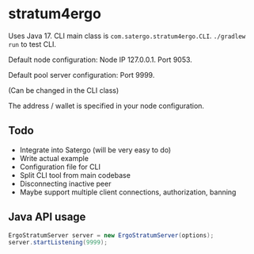 # stratum4ergo

Uses Java 17. CLI main class is `com.satergo.stratum4ergo.CLI`. `./gradlew run` to test CLI.

Default node configuration: Node IP 127.0.0.1. Port 9053.

Default pool server configuration: Port 9999.

(Can be changed in the CLI class)

The address / wallet is specified in your node configuration.

## Todo
- Integrate into Satergo (will be very easy to do)
- Write actual example
- Configuration file for CLI
- Split CLI tool from main codebase
- Disconnecting inactive peer
- Maybe support multiple client connections, authorization, banning

## Java API usage
```java
ErgoStratumServer server = new ErgoStratumServer(options);
server.startListening(9999);
```